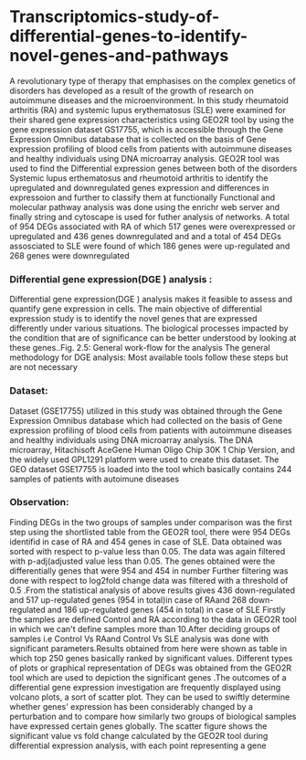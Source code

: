 # Transcriptomics-study-of-differential-genes-to-identify-novel-genes-and-pathways


 A revolutionary type of therapy that emphasises on the complex genetics of disorders has
 developed as a result of the growth of research on autoimmune diseases and the
 microenvironment. In this study rheumatoid arthritis (RA) and systemic lupus erythematosus
 (SLE) were examined for their shared gene expression characteristics using GEO2R tool by
 using the gene expression dataset GS17755, which is accessible through the Gene Expression
 Omnibus database that is collected on the basis of Gene expression profiling of blood cells
 from patients with autoimmune diseases and healthy individuals using DNA microarray
 analysis. GEO2R tool was used to find the Differential expression genes between both of the
 disorders Systemic lupus erthematosus and rheumotoid arthritis to identify the upregulated
 and downregulated genes expression and differences in expressoion and further to classify
 them at functionally Functional and molecular pathway analysis was done using the enrichr
 web server and finally string and cytoscape is used for futher analysis of networks. A total of
 954 DEGs associated with RA of which 517 genes were overexpressed or upregulated and
 436 genes downregulated and and a total of 454 DEGs assosciated to SLE were
 found of which 186 genes were up-regulated and 268 genes were downregulated


 
  ### Differential gene expression(DGE ) analysis :

 Differential gene expression(DGE ) analysis makes it feasible to assess and quantify gene
 expression in cells. The main objective of differential expression study is to identify the
 novel genes that are expressed differently under various situations. The biological processes
 impacted by the condition that are of significance can be better understood by looking at
 these genes..Fig. 2.5: General work-flow for the analysis The general methodology for DGE
 analysis: Most available tools follow these steps but are not necessary



 
 ### Dataset:

 Dataset (GSE17755) utilized in this study was obtained through the Gene Expression
 Omnibus database which had collected on the basis of Gene expression profiling of blood
 cells from patients with autoimmune diseases and healthy individuals using DNA microarray
 analysis. The DNA microarray, Hitachisoft AceGene Human Oligo Chip 30K 1 Chip
 Version, and the widely used GPL1291 platform were used to create this dataset.
 The GEO dataset GSE17755 is loaded into the tool which basically contains 244 samples of
 patients with autoimune diseases

 
 ### Observation:


Finding DEGs in the two groups of samples under comparison was the first step using the
 shortlisted table from the GEO2R tool, there were 954 DEGs identifid in case of RA and 454
 genes in case of SLE. Data obtained was sorted with respect to p-value less than 0.05. The
 data was again filtered with p-adj(adjusted value less than 0.05. The genes obtained were the
 differentially genes that were 954 and 454 in number Further filtering was done with respect
 to log2fold change data was filtered with a threshold of 0.5 .From the statistical analysis of
 above results gives 436 down-regulated and 517 up-regulated genes (954 in total)in case of
 RAand 268 down-regulated and 186 up-regulated genes (454 in total) in case of SLE
 Firstly the samples are defined Control and RA according to the data in GEO2R tool in
 which we can't define samples more than 10.After deciding groups of samples i.e Control Vs
 RAand Control Vs SLE analysis was done with significant parameters.Results obtained from
 here were shown as table in which top 250 genes basically ranked by significant values.
 Different types of plots or graphical representation of DEGs was obtained from the GEO2R
 tool which are used to depiction the significant genes .The outcomes of a differential gene
 expression investigation are frequently displayed using volcano plots, a sort of scatter plot.
 They can be used to swiftly determine whether genes' expression has been considerably
 changed by a perturbation and to compare how similarly two groups of biological samples
 have expressed certain genes globally. The scatter figure shows the significant value vs fold
change calculated by the GEO2R tool during differential expression analysis, with each point
 representing a gene






 

